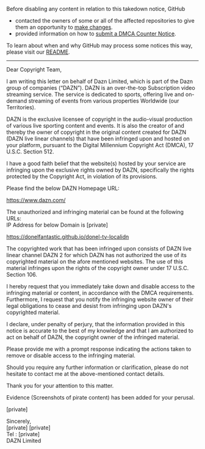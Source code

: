 Before disabling any content in relation to this takedown notice, GitHub
- contacted the owners of some or all of the affected repositories to give them an opportunity to [make changes](https://docs.github.com/en/github/site-policy/dmca-takedown-policy#a-how-does-this-actually-work).
- provided information on how to [submit a DMCA Counter Notice](https://docs.github.com/en/articles/guide-to-submitting-a-dmca-counter-notice).

To learn about when and why GitHub may process some notices this way, please visit our [README](https://github.com/github/dmca/blob/master/README.md#anatomy-of-a-takedown-notice).

---

Dear Copyright Team,

I am writing this letter on behalf of Dazn Limited, which is part of the Dazn group of companies (“DAZN”). DAZN is an over-the-top Subscription video streaming service. The service is dedicated to sports, offering live and on-demand streaming of events from various properties Worldwide (our Territories).

DAZN is the exclusive licensee of copyright in the audio-visual production of various live sporting content and events. It is also the creator of and thereby the owner of copyright in the original content created for DAZN (DAZN live linear channels) that have been infringed upon and hosted on your platform, pursuant to the Digital Millennium Copyright Act (DMCA), 17 U.S.C. Section 512.

I have a good faith belief that the website(s) hosted by your service are infringing upon the exclusive rights owned by DAZN, specifically the rights protected by the Copyright Act, in violation of its provisions.

Please find the below DAZN Homepage URL:

https://www.dazn.com/

The unauthorized and infringing material can be found at the following URLs:  
IP Address for below Domain is [private]


https://donelfantastic.github.io/donel-tv-localidn

The copyrighted work that has been infringed upon consists of DAZN live linear channel DAZN 2 for which DAZN has not authorized the use of its copyrighted material on the afore mentioned websites. The use of this material infringes upon the rights of the copyright owner under 17 U.S.C. Section 106.

I hereby request that you immediately take down and disable access to the infringing material or content, in accordance with the DMCA requirements. Furthermore, I request that you notify the infringing website owner of their legal obligations to cease and desist from infringing upon DAZN's copyrighted material. 

I declare, under penalty of perjury, that the information provided in this notice is accurate to the best of my knowledge and that I am authorized to act on behalf of DAZN, the copyright owner of the infringed material.

Please provide me with a prompt response indicating the actions taken to remove or disable access to the infringing material.

Should you require any further information or clarification, please do not hesitate to contact me at the above-mentioned contact details.

Thank you for your attention to this matter.

Evidence (Screenshots of pirate content) has been added for your perusal.

[private]

Sincerely,  
[private]
[private]  
Tel : [private]  
DAZN Limited
